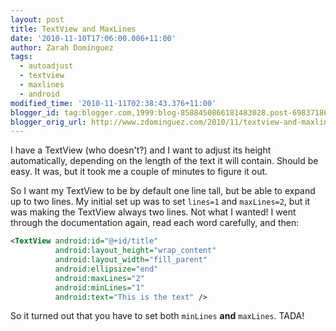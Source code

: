 ```yaml
---
layout: post
title: TextView and MaxLines
date: '2010-11-10T17:06:00.006+11:00'
author: Zarah Dominguez
tags:
  - autoadjust
  - textview
  - maxlines
  - android
modified_time: '2010-11-11T02:38:43.376+11:00'
blogger_id: tag:blogger.com,1999:blog-8588450866181483028.post-698371868535551178
blogger_orig_url: http://www.zdominguez.com/2010/11/textview-and-maxlines.html
---
```


I have a TextView (who doesn't?) and I want to adjust its height automatically, depending on the length of the text it will contain.  Should be easy.  It was, but it took me a couple of minutes to figure it out.

So I want my TextView to be by default one line tall, but be able to expand up to two lines.  My initial set up was to set `lines=1` and `maxLines=2`, but it was making the TextView always two lines.  Not what I wanted!  I went through the documentation again, read each word carefully, and then:

```xml
<TextView android:id="@+id/title" 
          android:layout_height="wrap_content"
          android:layout_width="fill_parent"
          android:ellipsize="end"
          android:maxLines="2"
          android:minLines="1"
          android:text="This is the text" />
```
So it turned out that you have to set both `minLines` **and** `maxLines`. TADA!